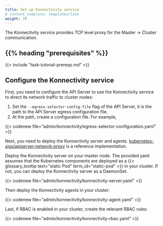 ```yaml
---
title: Set up Konnectivity service
# content_template: templates/task
weight: 70
---
```


<!-- overview -->

The Konnectivity service provides TCP level proxy for the Master → Cluster
communication.



## {{% heading "prerequisites" %}}


{{< include "task-tutorial-prereqs.md" >}}



<!-- steps -->

## Configure the Konnectivity service

First, you need to configure the API Server to use the Konnectivity service
to direct its network traffic to cluster nodes:

1. Set the `--egress-selector-config-file` flag of the API Server, it is the
path to the API Server egress configuration file.
1. At the path, create a configuration file. For example,

{{< codenew file="admin/konnectivity/egress-selector-configuration.yaml" >}}

Next, you need to deploy the Konnectivity server and agents.
[kubernetes-sigs/apiserver-network-proxy](https://github.com/kubernetes-sigs/apiserver-network-proxy)
is a reference implementation.

Deploy the Konnectivity server on your master node. The provided yaml assumes
that the Kubernetes components are deployed as a {{< glossary_tooltip text="static Pod"
term_id="static-pod" >}} in your cluster. If not, you can deploy the Konnectivity
server as a DaemonSet.

{{< codenew file="admin/konnectivity/konnectivity-server.yaml" >}}

Then deploy the Konnectivity agents in your cluster:

{{< codenew file="admin/konnectivity/konnectivity-agent.yaml" >}}

Last, if RBAC is enabled in your cluster, create the relevant RBAC rules:

{{< codenew file="admin/konnectivity/konnectivity-rbac.yaml" >}}

